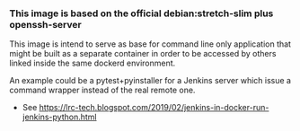 ### This image is based on the official debian:stretch-slim plus openssh-server

This image is intend to serve as base for command line only application that might be built as a separate container in order to be accessed by others linked inside the same dockerd environment.

An example could be a pytest+pyinstaller for a Jenkins server which issue a command wrapper instead of the real remote one.

- See https://lrc-tech.blogspot.com/2019/02/jenkins-in-docker-run-jenkins-python.html

